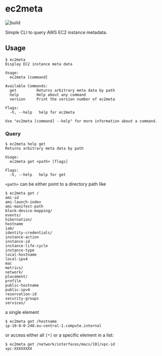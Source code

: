 # ec2meta

![build](https://github.com/invit/ec2meta/workflows/build/badge.svg)

Simple CLI to query AWS EC2 instance metadata.

## Usage

``` 
$ ec2meta
Display EC2 instance meta data

Usage:
  ec2meta [command]

Available Commands:
  get         Returns arbitrary meta data by path
  help        Help about any command
  version     Print the version number of ec2meta

Flags:
  -h, --help   help for ec2meta

Use "ec2meta [command] --help" for more information about a command.
```

### Query

``` 
$ ec2meta help get
Returns arbitrary meta data by path

Usage:
  ec2meta get <path> [flags]

Flags:
  -h, --help   help for get
```

`<path>` can be either point to a directory path like

``` 
$ ec2meta get /
ami-id
ami-launch-index
ami-manifest-path
block-device-mapping/
events/
hibernation/
hostname
iam/
identity-credentials/
instance-action
instance-id
instance-life-cycle
instance-type
local-hostname
local-ipv4
mac
metrics/
network/
placement/
profile
public-hostname
public-ipv4
reservation-id
security-groups
services/
```

a single element

```
$ ec2meta get /hostname
ip-10-0-0-248.eu-central-1.compute.internal
```

or access either all `[*]` or a specific element in a list:

```
$ ec2meta get /network/interfaces/macs/[0]/vpc-id
vpc-XXXXXXXX
```
